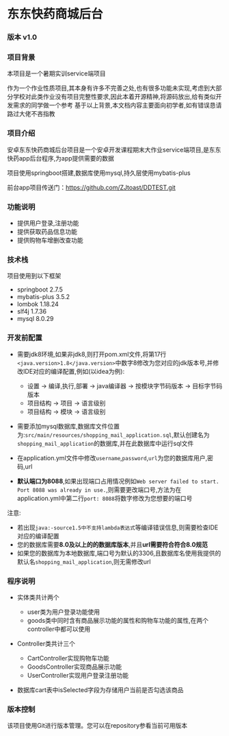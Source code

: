 # 东东快药商城后台
### 版本 v1.0

### 项目背景

本项目是一个暑期实训service端项目

作为一个作业性质项目,其本身有许多不完善之处,也有很多功能未实现,考虑到大部分学校对此类作业没有项目完整性要求,因此本着开源精神,将源码放出,给有类似开发需求的同学做一个参考
基于以上背景,本文档内容主要面向初学者,如有错误恳请路过大佬不吝指教

### 项目介绍

安卓东东快药商城后台项目是一个安卓开发课程期末大作业service端项目,是东东快药app后台程序,为app提供需要的数据

项目使用springboot搭建,数据库使用mysql,持久层使用mybatis-plus

前台app项目传送门：https://github.com/ZJtoast/DDTEST.git


### 功能说明
- 提供用户登录,注册功能
- 提供获取药品信息功能
- 提供购物车增删改查功能

### 技术栈
项目使用到以下框架
- springboot 2.7.5
- mybatis-plus 3.5.2
- lombok 1.18.24
- slf4j 1.7.36
- mysql 8.0.29


### 开发前配置
- 需要jdk8环境,如果非jdk8,则打开pom.xml文件,将第17行`<java.version>1.8</java.version>`中数字8修改为您对应的jdk版本号,并修改IDE对应的编译配置,例如(以idea为例):
  - 设置 -> 编译,执行,部署 -> java编译器 -> 按模块字节码版本 -> 目标字节码版本
  - 项目结构 -> 项目 -> 语言级别
  - 项目结构 -> 模块 -> 语言级别

- 需要添加mysql数据库,数据库文件位置为:`src/main/resources/shopping_mail_application.sql`,默认创建名为`shopping_mail_application`的数据库,并在此数据库中运行sql文件

- 在application.yml文件中修改`username`,`password`,`url`为您的数据库用户,密码,url

- **默认端口为8088**,如果出现端口占用情况例如`Web server failed to start. Port 8088 was already in use.`,则需要更改端口号,方法为在application.yml中第二行`port: 8088`将数字修改为您想要的端口号

注意:
- 若出现`java:-source1.5中不支持lambda表达式`等编译错误信息,则需要检查IDE对应的编译配置
-  您的数据库需要**8.0及以上的的数据库版本**,并且**url需要符合符合8.0规范**
-  如果您的数据库为本地数据库,端口号为默认的3306,且数据库名使用我提供的默认名`shopping_mail_application`,则无需修改url



### 程序说明

- 实体类共计两个
  - user类为用户登录功能使用
  - goods类中同时含有商品展示功能的属性和购物车功能的属性,在两个controller中都可以使用

- Controller类共计三个
  - CartController实现购物车功能
  - GoodsController实现商品展示功能
  - UserController实现用户登录注册功能 

- 数据库cart表中isSelected字段为存储用户当前是否勾选该商品

### 版本控制
该项目使用Git进行版本管理。您可以在repository参看当前可用版本



